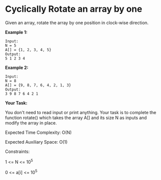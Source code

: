# Cyclically Rotate an array by one

Given an array, rotate the array by one position in clock-wise direction.

**Example 1:**
```
Input:
N = 5
A[] = {1, 2, 3, 4, 5}
Output:
5 1 2 3 4
```

**Example 2:**
```
Input:
N = 8
A[] = {9, 8, 7, 6, 4, 2, 1, 3}
Output:
3 9 8 7 6 4 2 1
```

**Your Task:**

You don't need to read input or print anything. Your task is to complete the function rotate() which takes the array A[] and its size N as inputs and modify the array in place.

Expected Time Complexity: O(N)

Expected Auxiliary Space: O(1)


Constraints:

1 <= N <= 10<sup>5</sup>

0 <= a[i] <= 10<sup>5</sup>